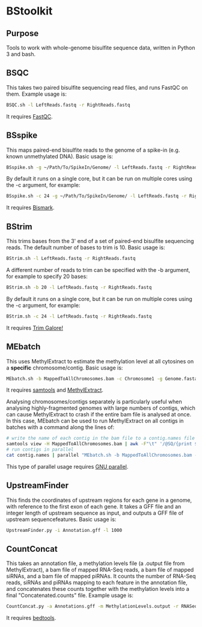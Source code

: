# BStoolkit
## Purpose
Tools to work with whole-genome bisulfite sequence data, written in Python 3 and bash.
## BSQC
This takes two paired bisulfite sequencing read files, and runs FastQC on them. Example usage is:
```bash
BSQC.sh -l LeftReads.fastq -r RightReads.fastq
```
It requires [FastQC](https://www.bioinformatics.babraham.ac.uk/projects/fastqc/).
## BSspike
This maps paired-end bisulfite reads to the genome of a spike-in (e.g. known unmethylated DNA). Basic usage is:
```bash
BSspike.sh -g ~/Path/To/SpikeIn/Genome/ -l LeftReads.fastq -r RightReads.fastq
```
By default it runs on a single core, but it can be run on multiple cores using the -c argument, for example:
```bash
BSspike.sh -c 24 -g ~/Path/To/SpikeIn/Genome/ -l LeftReads.fastq -r RightReads.fastq
```
It requires [Bismark](https://github.com/FelixKrueger/Bismark).
## BStrim
This trims bases from the 3' end of a set of paired-end bisulfite sequencing reads. The default number of bases to trim is 10. Basic usage is:
```bash
BStrim.sh -l LeftReads.fastq -r RightReads.fastq
```
A different number of reads to trim can be specified with the -b argument, for example to specify 20 bases:
```bash
BStrim.sh -b 20 -l LeftReads.fastq -r RightReads.fastq
```
By default it runs on a single core, but it can be run on multiple cores using the -c argument, for example:
```bash
BStrim.sh -c 24 -l LeftReads.fastq -r RightReads.fastq
```
It requires [Trim Galore!](https://www.bioinformatics.babraham.ac.uk/projects/trim_galore/)
## MEbatch
This uses MethylExtract to estimate the methylation level at all cytosines on a **specific** chromosome/contig. Basic usage is:
```bash
MEbatch.sh -b MappedToAllChromosomes.bam -c Chromosome1 -g Genome.fasta
```
It requires [samtools](http://www.htslib.org/) and [MethylExtract](http://bioinfo2.ugr.es/MethylExtract/).

Analysing chromosomes/contigs separately is particularly useful when analysing highly-fragmented genomes with large numbers of contigs, which can cause MethylExtract to crash if the entire bam file is analysed at once. In this case, MEbatch can be used to run MethylExtract on all contigs in batches with a command along the lines of:
```bash
# write the name of each contig in the bam file to a contig.names file
samtools view -H MappedToAllChromosomes.bam | awk -F"\t" '/@SQ/{print $2}' |  cut -d":" -f2 > contig.names
# run contigs in parallel
cat contig.names | parallel "MEbatch.sh -b MappedToAllChromosomes.bam -c {} -g Genome.fasta"
```
This type of parallel usage requires [GNU parallel](https://www.gnu.org/software/parallel/).
## UpstreamFinder
This finds the coordinates of upstream regions for each gene in a genome, with reference to the first exon of each gene. It takes a GFF file and an integer length of upstream sequence as input, and outputs a GFF file of upstream sequencefeatures. Basic usage is:
```bash
UpstreamFinder.py -i Annotation.gff -l 1000
```
## CountConcat
This takes an annotation file, a methylation levels file (a .output file from MethylExtract), a bam file of mapped RNA-Seq reads, a bam file of mapped siRNAs, and a bam file of mapped piRNAs. It counts the number of RNA-Seq reads, siRNAs and piRNAs mapping to each feature in the annotation file, and concatenates these counts together with the methylation levels into a final "Concatenated.counts" file. Example usage is:
```bash
CountConcat.py -a Annotations.gff -m MethylationLevels.output -r RNASeq.bam -p piRNA.bam -s siRNA.bam
```
It requires [bedtools](http://bedtools.readthedocs.io/en/latest/).


